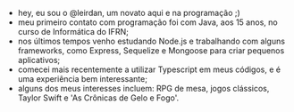 - hey, eu sou o @leirdan, um novato aqui e na programação ;)
- meu primeiro contato com programação foi com Java, aos 15 anos, no curso de Informática do IFRN;
- nos últimos tempos venho estudando Node.js e trabalhando com alguns frameworks, como Express, Sequelize e Mongoose para criar pequenos aplicativos;
- comecei mais recentemente a utilizar Typescript em meus códigos, e é uma experiência bem interessante;
- alguns dos meus interesses incluem: RPG de mesa, jogos clássicos, Taylor Swift e 'As Crônicas de Gelo e Fogo'.

<!---
leirdan/leirdan is a ✨ special ✨ repository because its `README.md` (this file) appears on your GitHub profile.
You can click the Preview link to take a look at your changes.
--->
